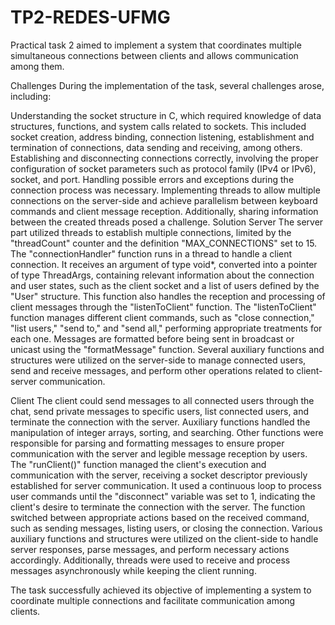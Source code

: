 # TP2-REDES-UFMG

Practical task 2 aimed to implement a system that coordinates multiple simultaneous connections between clients and allows communication among them.

Challenges
During the implementation of the task, several challenges arose, including:

Understanding the socket structure in C, which required knowledge of data structures, functions, and system calls related to sockets. This included socket creation, address binding, connection listening, establishment and termination of connections, data sending and receiving, among others.
Establishing and disconnecting connections correctly, involving the proper configuration of socket parameters such as protocol family (IPv4 or IPv6), socket, and port. Handling possible errors and exceptions during the connection process was necessary.
Implementing threads to allow multiple connections on the server-side and achieve parallelism between keyboard commands and client message reception. Additionally, sharing information between the created threads posed a challenge.
Solution
Server
The server part utilized threads to establish multiple connections, limited by the "threadCount" counter and the definition "MAX_CONNECTIONS" set to 15. The "connectionHandler" function runs in a thread to handle a client connection. It receives an argument of type void*, converted into a pointer of type ThreadArgs, containing relevant information about the connection and user states, such as the client socket and a list of users defined by the "User" structure. This function also handles the reception and processing of client messages through the "listenToClient" function.
The "listenToClient" function manages different client commands, such as "close connection," "list users," "send to," and "send all," performing appropriate treatments for each one. Messages are formatted before being sent in broadcast or unicast using the "formatMessage" function.
Several auxiliary functions and structures were utilized on the server-side to manage connected users, send and receive messages, and perform other operations related to client-server communication.

Client
The client could send messages to all connected users through the chat, send private messages to specific users, list connected users, and terminate the connection with the server. Auxiliary functions handled the manipulation of integer arrays, sorting, and searching. Other functions were responsible for parsing and formatting messages to ensure proper communication with the server and legible message reception by users.
The "runClient()" function managed the client's execution and communication with the server, receiving a socket descriptor previously established for server communication. It used a continuous loop to process user commands until the "disconnect" variable was set to 1, indicating the client's desire to terminate the connection with the server. The function switched between appropriate actions based on the received command, such as sending messages, listing users, or closing the connection.
Various auxiliary functions and structures were utilized on the client-side to handle server responses, parse messages, and perform necessary actions accordingly. Additionally, threads were used to receive and process messages asynchronously while keeping the client running.

The task successfully achieved its objective of implementing a system to coordinate multiple connections and facilitate communication among clients.
